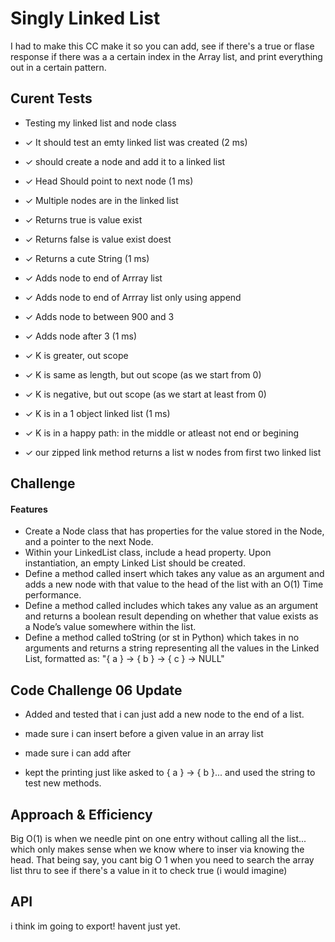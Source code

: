 # Singly Linked List
<!-- Short summary or background information -->

I had to make this CC make it so you can add, see if there's a true or flase response if there was a a certain index in the Array list, and print everything out in a certain pattern.

## Curent Tests

  - Testing my linked list and node class

  -  ✓ It should test an emty linked list was created (2 ms)
  -  ✓ should create a node and add it to a linked list
  -  ✓ Head Should point to next node (1 ms)
  -  ✓ Multiple nodes are in the linked list
  -  ✓ Returns true is value exist
  -  ✓ Returns false is value exist doest
  -  ✓ Returns a cute String (1 ms)
  -  ✓ Adds node to end of Arrray list
  -  ✓ Adds node to end of Arrray list only using append
  -  ✓ Adds node to between 900 and 3
  -  ✓ Adds node after 3 (1 ms)
  -  ✓ K is greater, out scope
  -  ✓ K is same as length, but out scope (as we start from 0)
  -  ✓ K is negative, but out scope (as we start at least from 0)
  -  ✓ K is in a 1 object linked list (1 ms)
  -  ✓ K is in a happy path: in the middle or atleast not end or begining
  -  ✓ our zipped link method returns a list w nodes from first two linked list



## Challenge
<!-- Description of the challenge -->

#### Features
- Create a Node class that has properties for the value stored in the Node, and a pointer to the next Node.
- Within your LinkedList class, include a head property. Upon instantiation, an empty Linked List should be created.
- Define a method called insert which takes any value as an argument and adds a new node with that value to the head of the list with an O(1) Time performance.
- Define a method called includes which takes any value as an argument and returns a boolean result depending on whether that value exists as a Node’s value somewhere within the list.
- Define a method called toString (or st in Python) which takes in no arguments and returns a string representing all the values in the Linked List, formatted as:
"{ a } -> { b } -> { c } -> NULL"


## Code Challenge 06 Update

- Added and tested that i can just add a new node to the end of a list.
- made sure i can insert before a given value in an array list
- made sure i can add after

- kept the printing just like asked to { a } -> { b }... and used the string to test new methods.

## Approach & Efficiency
<!-- What approach did you take? Why? What is the Big O space/time for this approach? -->

Big O(1) is when we needle pint on one entry without calling all the list... which only makes sense when we know where to inser via knowing the head. That being say, you cant big O 1 when you need to search the array list thru to see if there's a value in it to check true (i would imagine)

## API
<!-- Description of each method publicly available to your Linked List -->
i think im going to export! havent just yet.